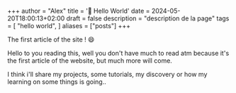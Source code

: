 +++
author = "Alex"
title = '👋 Hello World'
date = 2024-05-20T18:00:13+02:00
draft = false
description = "description de la page"
tags = [
    "hello world",
]
aliases = ["posts"]
+++

The first article of the site ! 😄 

<!--more-->

Hello to you reading this, well you don't have much to read atm because it's the first article of the website, but much more will come.

I think i'll share my projects, some tutorials, my discovery or how my learning on some things is going..